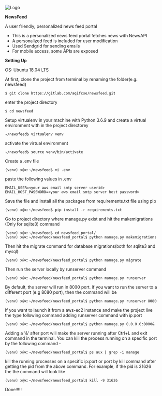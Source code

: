 ![Logo](https://i.ibb.co/C23m7NR/Logo-Makr-2jjctm.png)

**NewsFeed**


A user friendly, personalized news feed portal

- This is a personalized news feed portal fetches news with NewsAPI 
- A personalized feed is included for user modification 
- Used Sendgrid for sending emails 
- For mobile access, some APIs are exposed

**Setting Up**


OS: Ubuntu 18.04 LTS

At first, clone the project from terminal by renaming the folder(e.g. newsfeed) 
```
$ git clone https://gitlab.com/aqifcse/newsfeed.git
```
enter the project directory
```
$ cd newsfeed 
```
Setup virtualenv in your machine with Python 3.6.9 and create a virtual environment with in the project directorey
```
~/newsfeed$ virtualenv venv
```

activate the virtual environment
```
~/newsfeed$ source venv/bin/activate
```
Create a .env file
```
(venv) x@x:~/newsfeed$ vi .env
```
paste the following values in .env
```
EMAIL_USER=<your aws email smtp server userid>
EMAIL_HOST_PASSWORD=<your aws email smtp server host password>
```
Save the file and install all the packages from requirements.txt file using pip
```
(venv) x@x:~/newsfeed$ pip install -r requirements.txt
```
Go to project directory where manage.py exist and hit the makemigrations (Only for sqlite3) command
```
(venv) x@x:~/newsfeed$ cd newsfeed_portal/
(venv) x@x:~/newsfeed/newsfeed_portal$ python manage.py makemigrations
```
Then hit the migrate command for database migrations(both for sqlite3 and mysql)
```
(venv) x@x:~/newsfeed/newsfeed_portal$ python manage.py migrate
```
Then run the server locally by runserver command
```
(venv) x@x:~/newsfeed/newsfeed_portal$ python manage.py runserver
```
By default, the server will run in 8000 port. If you want to run the server to a different port (e.g 8080 port), then the command will be 
```
(venv) x@x:~/newsfeed/newsfeed_portal$ python manage.py runserver 8080
```
If you want to launch it from a aws-ec2 instance and make the project live the type following command adding runserver command with ip:port
```
(venv) x@x:~/newsfeed/newsfeed_portal$ python manage.py 0.0.0.0:8000&
```
Adding a '&' after port will make the server running after Ctrl+L and exit command in the terminal.
You can kill the process running on a specific port by the following command -
```
(venv) x@x:~/newsfeed/newsfeed_portal$ ps aux | grep -i manage
```
kill the running processes on a specific ip:port or port by kill command after getting the pid from the above command. For example, if the pid is 31626 the the command will look like
```
(venv) x@x:~/newsfeed/newsfeed_portal$ kill -9 31626
```

Done!!!!!






